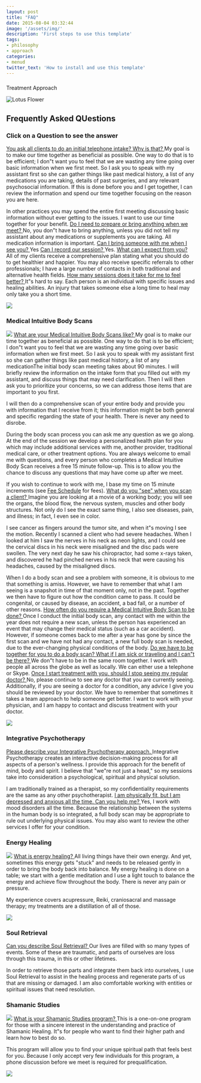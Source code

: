 ```yaml
---
layout: post
title: "FAQ"
date: 2015-08-04 03:32:44
image: '/assets/img/'
description: 'First steps to use this template'
tags:
- philosophy
- approach
categories:
- menud
twitter_text: 'How to install and use this template'
---
```



###
Treatment Approach

 ![Lotus Flower](img/lotus.jpg)

## Frequently Asked QUestions

### Click on a Question to see the answer
[
You ask all clients to do an initial telephone intake? Why is that?
](index.html#collapseOne)
My goal is to make our time together as beneficial as possible. One way to do that is to be efficient; I don"t want you to feel that we are wasting any time going over basic information when we first meet. So I ask you to speak with my assistant first so she can gather things like past medical history, a list of any medications you are taking, details of past surgeries, and any relevant psychosocial information. If this is done before you and I get together, I can review the information and spend our time together focusing on the reason you are here.

In other practices you may spend the entire first meeting discussing basic information without ever getting to the issues. I want to use our time together for your benefit.
[
Do I need to prepare or bring anything when we meet?
](index.html#collapseTwo)
No, you don"t have to bring anything, unless you did not tell my assistant about any medications or supplements you are taking. All medication information is important.
[
Can I bring someone with me when I see you?
](index.html#collapseThree)
Yes
[
Can I record our session?
](index.html#collapseFour)
Yes.
[
What can I expect from you?
](index.html#collapseFive)
All of my clients receive a comprehensive plan stating what you should do to get healthier and happier. You may also receive specific referrals to other professionals; I have a large number of contacts in both traditional and alternative health fields.
[
How many sessions does it take for me to feel better?
](index.html#collapseSix)
It"s hard to say. Each person is an individual with specific issues and healing abilities. An injury that takes someone else a long time to heal may only take you a short time.

![](img/singlewolf.png)
### Medical Intuitive Body Scans

![](img/jumbo1.png)
[
What are your Medical Intuitive Body Scans like?
](index.html#collapseSeven)
My goal is to make our time together as beneficial as possible. One way to do that is to be efficient; I don"t want you to feel that we are wasting any time going over basic information when we first meet. So I ask you to speak with my assistant first so she can gather things like past medical history, a list of any medicationThe initial body scan meeting takes about 90 minutes. I will briefly review the information on the intake form that you filled out with my assistant, and discuss things that may need clarification. Then I will then ask you to prioritize your concerns, so we can address those items that are important to you first.

I will then do a comprehensive scan of your entire body and provide you with information that I receive from it; this information might be both general and specific regarding the state of your health. There is never any need to disrobe.

During the body scan process you can ask me any question as we go along. At the end of the session we develop a personalized health plan for you which may include additional services with me, another provider, traditional medical care, or other treatment options. You are always welcome to email me with questions, and every person who completes a Medical Intuitive Body Scan receives a free 15 minute follow-up. This is to allow you the chance to discuss any questions that may have come up after we meet.

If you wish to continue to work with me, I base my time on 15 minute increments (see [Fee Schedule](index.html#fees) for fees).
[
What do you "see" when you scan a client?
](index.html#collapseEight)
Imagine you are looking at a movie of a working body; you will see the organs, the blood flow, the nervous system, muscles and other body structures. Not only do I see the exact same thing, I also see diseases, pain, and illness; in fact, I even see in color.

I see cancer as fingers around the tumor site, and when it"s moving I see the motion. Recently I scanned a client who had severe headaches. When I looked at him I saw the nerves in his neck as neon lights, and I could see the cervical discs in his neck were misaligned and the disc pads were swollen. The very next day he saw his chiropractor, had some x-rays taken, and discovered he had pinched nerves in his neck that were causing his headaches, caused by the misaligned discs.

When I do a body scan and see a problem with someone, it is obvious to me that something is amiss. However, we have to remember that what I am seeing is a snapshot in time of that moment only, not in the past. Together we then have to figure out how the condition came to pass. It could be congenital, or caused by disease, an accident, a bad fall, or a number of other reasons.
[
How often do you require a Medical Intuitive Body Scan to be done?
](index.html#collapseNine)
Once I conduct the initial body scan, any contact with me within the year does not require a new scan, unless the person has experienced an event that may change their medical status (such as a car accident). However, if someone comes back to me after a year has gone by since the first scan and we have not had any contact, a new full body scan is needed, due to the ever-changing physical conditions of the body.
[
Do we have to be together for you to do a body scan? What if I am sick or traveling and I can"t be there?
](index.html#collapseTen)
We don"t have to be in the same room together. I work with people all across the globe as well as locally. We can either use a telephone or Skype.
[
Once I start treatment with you, should I stop seeing my regular doctor?
](index.html#collapseEleven)
No, please continue to see any doctor that you are currently seeing. Additionally, if you are seeing a doctor for a condition, any advice I give you should be reviewed by your doctor. We have to remember that sometimes it takes a team approach to help someone get better. I want to work with your physician, and I am happy to contact and discuss treatment with your doctor.

![](img/jumbo2.png)
### Integrative Psychotherapy
[
Please describe your Integrative Psychotherapy approach.
](index.html#collapseFourteen)
Integrative Psychotherapy creates an interactive decision-making process for all aspects of a person's wellness. I provide this approach for the benefit of mind, body and spirit. I believe that "we"re not just a head," so my sessions take into consideration a psychological, spiritual and physical solution.

I am traditionally trained as a therapist, so my confidentiality requirements are the same as any other psychotherapist.
[
I am physically fit, but I am depressed and anxious all the time. Can you help me?
](index.html#collapseFifteen)
Yes, I work with mood disorders all the time. Because the relationship between the systems in the human body is so integrated, a full body scan may be appropriate to rule out underlying physical issues. You may also want to review the other services I offer for your condition.

### Energy Healing

![](img/jumbo1.png)
[
What is energy healing?
](index.html#collapseSixteen)
All living things have their own energy. And yet, sometimes this energy gets "stuck" and needs to be released gently in order to bring the body back into balance. My energy healing is done on a table; we start with a gentle meditation and I use a light touch to balance the energy and achieve flow throughout the body. There is never any pain or pressure.

My experience covers acupressure, Reiki, craniosacral and massage therapy; my treatments are a distillation of all of those.

![](img/jumbo2.png)
### Soul Retrieval

[
Can you describe Soul Retrieval?
](index.html#collapseSeventeen)
Our lives are filled with so many types of events. Some of these are traumatic, and parts of ourselves are loss through this trauma, in this or other lifetimes.

In order to retrieve those parts and integrate them back into ourselves, I use Soul Retrieval to assist in the healing process and regenerate parts of us that are missing or damaged. I am also comfortable working with entities or spiritual issues that need resolution.

### Shamanic Studies

![](img/jumbo1.png)
[
What is your Shamanic Studies program?
](index.html#collapseEighteen)
This is a one-on-one program for those with a sincere interest in the understanding and practice of Shamanic Healing. It"s for people who want to find their higher path and learn how to best do so.

This program will allow you to find your unique spiritual path that feels best for you. Because I only accept very few individuals for this program, a phone discussion before we meet is required for prequalification.

![](img/jumbo2.png)